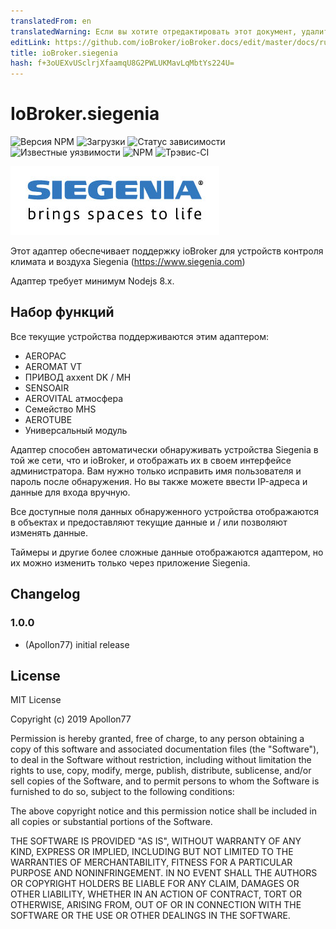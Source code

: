 ```yaml
---
translatedFrom: en
translatedWarning: Если вы хотите отредактировать этот документ, удалите поле «translationFrom», в противном случае этот документ будет снова автоматически переведен
editLink: https://github.com/ioBroker/ioBroker.docs/edit/master/docs/ru/adapterref/iobroker.siegenia/README.md
title: ioBroker.siegenia
hash: f+3oUEXvUSclrjXfaamqU8G2PWLUKMavLqMbtYs224U=
---
```

# IoBroker.siegenia

![Версия NPM](http://img.shields.io/npm/v/iobroker.siegenia.svg)
![Загрузки](https://img.shields.io/npm/dm/iobroker.siegenia.svg)
![Статус зависимости](https://img.shields.io/david/Apollon77/iobroker.siegenia.svg)
![Известные уязвимости](https://snyk.io/test/github/Apollon77/ioBroker.siegenia/badge.svg)
![NPM](https://nodei.co/npm/iobroker.siegenia.png?downloads=true)
![Трэвис-CI](http://img.shields.io/travis/Apollon77/ioBroker.siegenia/master.svg)

<img src="./admin/siegenia_logo.jpg"/>

Этот адаптер обеспечивает поддержку ioBroker для устройств контроля климата и воздуха Siegenia (https://www.siegenia.com)

Адаптер требует минимум Nodejs 8.x.

## Набор функций
Все текущие устройства поддерживаются этим адаптером:

* AEROPAC
* AEROMAT VT
* ПРИВОД axxent DK / MH
* SENSOAIR
* AEROVITAL атмосфера
* Семейство MHS
* AEROTUBE
* Универсальный модуль

Адаптер способен автоматически обнаруживать устройства Siegenia в той же сети, что и ioBroker, и отображать их в своем интерфейсе администратора. Вам нужно только исправить имя пользователя и пароль после обнаружения. Но вы также можете ввести IP-адреса и данные для входа вручную.

Все доступные поля данных обнаруженного устройства отображаются в объектах и предоставляют текущие данные и / или позволяют изменять данные.

Таймеры и другие более сложные данные отображаются адаптером, но их можно изменить только через приложение Siegenia.

## Changelog

### 1.0.0
* (Apollon77) initial release

## License
MIT License

Copyright (c) 2019 Apollon77

Permission is hereby granted, free of charge, to any person obtaining a copy
of this software and associated documentation files (the "Software"), to deal
in the Software without restriction, including without limitation the rights
to use, copy, modify, merge, publish, distribute, sublicense, and/or sell
copies of the Software, and to permit persons to whom the Software is
furnished to do so, subject to the following conditions:

The above copyright notice and this permission notice shall be included in all
copies or substantial portions of the Software.

THE SOFTWARE IS PROVIDED "AS IS", WITHOUT WARRANTY OF ANY KIND, EXPRESS OR
IMPLIED, INCLUDING BUT NOT LIMITED TO THE WARRANTIES OF MERCHANTABILITY,
FITNESS FOR A PARTICULAR PURPOSE AND NONINFRINGEMENT. IN NO EVENT SHALL THE
AUTHORS OR COPYRIGHT HOLDERS BE LIABLE FOR ANY CLAIM, DAMAGES OR OTHER
LIABILITY, WHETHER IN AN ACTION OF CONTRACT, TORT OR OTHERWISE, ARISING FROM,
OUT OF OR IN CONNECTION WITH THE SOFTWARE OR THE USE OR OTHER DEALINGS IN THE
SOFTWARE.